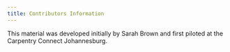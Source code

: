 ```yaml
---
title: Contributors Information
---
```


This material was developed initially by Sarah Brown and first piloted at the Carpentry Connect Johannesburg. 
